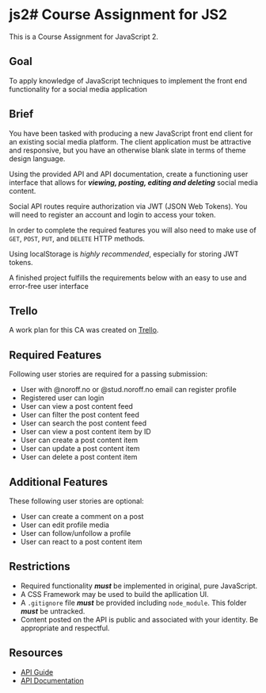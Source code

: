 # js2# Course Assignment for JS2
This is a Course Assignment for JavaScript 2. 

## Goal 
To apply knowledge of JavaScript techniques to implement the front end functionality for a social media application

## Brief
You have been tasked with producing a new JavaScript front end client for an existing social media platform. The client application must be attractive and responsive, but you have an otherwise blank slate in terms of theme design language.

Using the provided API and API documentation, create a functioning user interface that allows for ***viewing, posting, editing and deleting*** social media content.

Social API routes require authorization via JWT (JSON Web Tokens). You will need to register an account and login to access your token.

In order to complete the required features you will also need to make use of ```GET```, ```POST```, ```PUT```, and ```DELETE``` HTTP methods.

Using localStorage is *highly recommended*, especially for storing JWT tokens.

A finished project fulfills the requirements below with an easy to use and error-free user interface


## Trello
A work plan for this CA was created on [Trello](https://trello.com/invite/b/TM497vwB/2dd1999492de8be1e63a3393a189529c/javascript-2).

## Required Features 
Following user stories are required for a passing submission: 
- User with @noroff.no or @stud.noroff.no email can register profile
- Registered user can login
- User can view a post content feed
- User can filter the post content feed
- User can search the post content feed
- User can view a post content item by ID
- User can create a post content item
- User can update a post content item
- User can delete a post content item

## Additional Features
These following user stories are optional: 
- User can create a comment on a post
- User can edit profile media
- User can follow/unfollow a profile
- User can react to a post content item

## Restrictions
- Required functionality ***must*** be implemented in original, pure JavaScript.
- A CSS Framework may be used to build the apllication UI.
- A ```.gitignore``` file ***must*** be provided including ```node_module```. This folder ***must*** be untracked. 
- Content posted on the API is public and associated with your identity. Be appropriate and respectful. 

## Resources
- [API Guide](https://noroff-api-docs.netlify.app/social-endpoints/authentication)
- [API Documentation](https://nf-api.onrender.com/docs/static/index.html)
